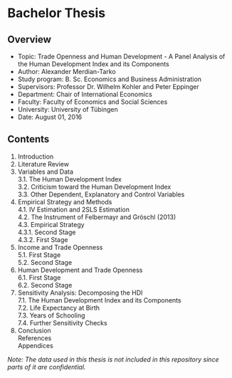 # Bachelor Thesis

## Overview

- Topic: Trade Openness and Human Development - A Panel Analysis of the Human Development Index and its Components
- Author: Alexander Merdian-Tarko
- Study program: B. Sc. Economics and Business Administration
- Supervisors: Professor Dr. Wilhelm Kohler and Peter Eppinger
- Department: Chair of International Economics
- Faculty: Faculty of Economics and Social Sciences
- University: University of Tübingen
- Date: August 01, 2016

## Contents

1. Introduction
2. Literature Review
3. Variables and Data  
    3.1. The Human Development Index  
    3.2. Criticism toward the Human Development Index  
    3.3. Other Dependent, Explanatory and Control Variables
4. Empirical Strategy and Methods  
    4.1. IV Estimation and 2SLS Estimation  
    4.2. The Instrument of Felbermayr and Gröschl (2013)  
    4.3. Empirical Strategy    
        4.3.1. Second Stage    
        4.3.2. First Stage
5. Income and Trade Openness  
    5.1. First Stage  
    5.2. Second Stage
6. Human Development and Trade Openness  
    6.1. First Stage  
    6.2. Second Stage
7. Sensitivity Analysis: Decomposing the HDI  
    7.1. The Human Development Index and its Components  
    7.2. Life Expectancy at Birth  
    7.3. Years of Schooling  
    7.4. Further Sensitivity Checks
8. Conclusion  
References  
Appendices

*Note: The data used in this thesis is not included in this repository since parts of it are confidential.*
